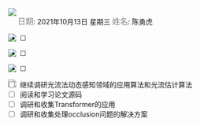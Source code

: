 <img src = "https://img.shields.io/badge/Info%20%26%20Date-blueviolet" align="left">

<font color=gray size=3>日期</font>: 2021年10月13日 星期三       <font color=gray size=3>姓名</font>:  陈勇虎   

<img src = "https://img.shields.io/badge/-Plan-blueviolet" align="left">

- [ ] 

<img src = "https://img.shields.io/badge/-Do-blueviolet" align="left">

- [ ] 

<img src = "https://img.shields.io/badge/-Check-blueviolet" align="left">

- [ ] 


<img src = "https://img.shields.io/badge/-Action-blueviolet" align="left">

- [ ] 继续调研光流法动态感知领域的应用算法和光流估计算法
- [ ] 阅读和学习论文源码
- [ ] 调研和收集Transformer的应用
- [ ] 调研和收集处理occlusion问题的解决方案
